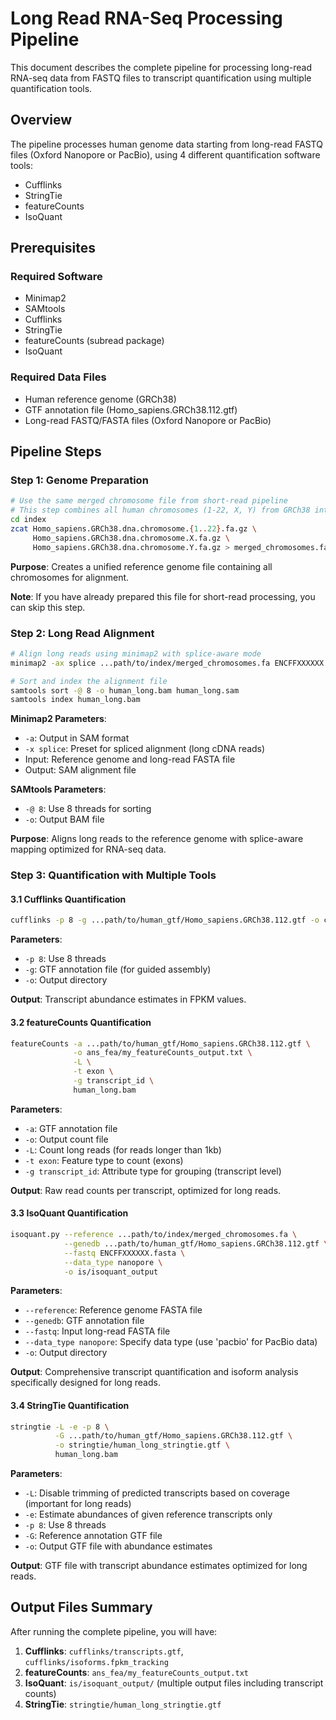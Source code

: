 # Long Read RNA-Seq Processing Pipeline

This document describes the complete pipeline for processing long-read RNA-seq data from FASTQ files to transcript quantification using multiple quantification tools.

## Overview

The pipeline processes human genome data starting from long-read FASTQ files (Oxford Nanopore or PacBio), using 4 different quantification software tools:
- Cufflinks
- StringTie
- featureCounts
- IsoQuant

## Prerequisites

### Required Software
- Minimap2
- SAMtools
- Cufflinks
- StringTie
- featureCounts (subread package)
- IsoQuant

### Required Data Files
- Human reference genome (GRCh38)
- GTF annotation file (Homo_sapiens.GRCh38.112.gtf)
- Long-read FASTQ/FASTA files (Oxford Nanopore or PacBio)

## Pipeline Steps

### Step 1: Genome Preparation

```bash
# Use the same merged chromosome file from short-read pipeline
# This step combines all human chromosomes (1-22, X, Y) from GRCh38 into a single FASTA file
cd index
zcat Homo_sapiens.GRCh38.dna.chromosome.{1..22}.fa.gz \
     Homo_sapiens.GRCh38.dna.chromosome.X.fa.gz \
     Homo_sapiens.GRCh38.dna.chromosome.Y.fa.gz > merged_chromosomes.fa
```

**Purpose**: Creates a unified reference genome file containing all chromosomes for alignment.

**Note**: If you have already prepared this file for short-read processing, you can skip this step.

### Step 2: Long Read Alignment

```bash
# Align long reads using minimap2 with splice-aware mode
minimap2 -ax splice ...path/to/index/merged_chromosomes.fa ENCFFXXXXXX.fasta > human_long.sam

# Sort and index the alignment file
samtools sort -@ 8 -o human_long.bam human_long.sam
samtools index human_long.bam
```

**Minimap2 Parameters**:
- `-a`: Output in SAM format
- `-x splice`: Preset for spliced alignment (long cDNA reads)
- Input: Reference genome and long-read FASTA file
- Output: SAM alignment file

**SAMtools Parameters**:
- `-@ 8`: Use 8 threads for sorting
- `-o`: Output BAM file

**Purpose**: Aligns long reads to the reference genome with splice-aware mapping optimized for RNA-seq data.

### Step 3: Quantification with Multiple Tools

#### 3.1 Cufflinks Quantification

```bash
cufflinks -p 8 -g ...path/to/human_gtf/Homo_sapiens.GRCh38.112.gtf -o cufflinks/ human_long.bam
```

**Parameters**:
- `-p 8`: Use 8 threads
- `-g`: GTF annotation file (for guided assembly)
- `-o`: Output directory

**Output**: Transcript abundance estimates in FPKM values.

#### 3.2 featureCounts Quantification

```bash
featureCounts -a ...path/to/human_gtf/Homo_sapiens.GRCh38.112.gtf \
              -o ans_fea/my_featureCounts_output.txt \
              -L \
              -t exon \
              -g transcript_id \
              human_long.bam
```

**Parameters**:
- `-a`: GTF annotation file
- `-o`: Output count file
- `-L`: Count long reads (for reads longer than 1kb)
- `-t exon`: Feature type to count (exons)
- `-g transcript_id`: Attribute type for grouping (transcript level)

**Output**: Raw read counts per transcript, optimized for long reads.

#### 3.3 IsoQuant Quantification

```bash
isoquant.py --reference ...path/to/index/merged_chromosomes.fa \
            --genedb ...path/to/human_gtf/Homo_sapiens.GRCh38.112.gtf \
            --fastq ENCFFXXXXXX.fasta \
            --data_type nanopore \
            -o is/isoquant_output
```

**Parameters**:
- `--reference`: Reference genome FASTA file
- `--genedb`: GTF annotation file
- `--fastq`: Input long-read FASTA file
- `--data_type nanopore`: Specify data type (use 'pacbio' for PacBio data)
- `-o`: Output directory

**Output**: Comprehensive transcript quantification and isoform analysis specifically designed for long reads.

#### 3.4 StringTie Quantification

```bash
stringtie -L -e -p 8 \
          -G ...path/to/human_gtf/Homo_sapiens.GRCh38.112.gtf \
          -o stringtie/human_long_stringtie.gtf \
          human_long.bam
```

**Parameters**:
- `-L`: Disable trimming of predicted transcripts based on coverage (important for long reads)
- `-e`: Estimate abundances of given reference transcripts only
- `-p 8`: Use 8 threads
- `-G`: Reference annotation GTF file
- `-o`: Output GTF file with abundance estimates

**Output**: GTF file with transcript abundance estimates optimized for long reads.

## Output Files Summary

After running the complete pipeline, you will have:

1. **Cufflinks**: `cufflinks/transcripts.gtf`, `cufflinks/isoforms.fpkm_tracking`
2. **featureCounts**: `ans_fea/my_featureCounts_output.txt`
3. **IsoQuant**: `is/isoquant_output/` (multiple output files including transcript counts)
4. **StringTie**: `stringtie/human_long_stringtie.gtf`
